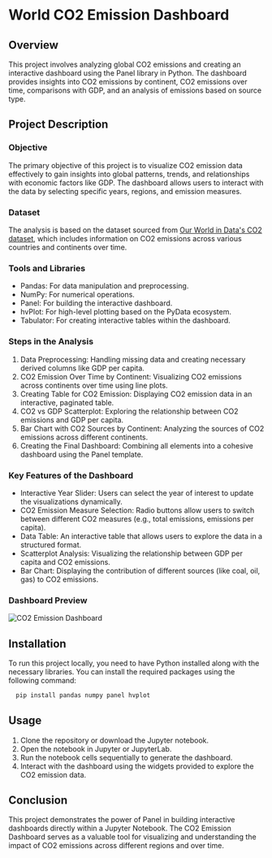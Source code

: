 
# World CO2 Emission Dashboard




## Overview

This project involves analyzing global CO2 emissions and creating an interactive dashboard using the Panel library in Python. The dashboard provides insights into CO2 emissions by continent, CO2 emissions over time, comparisons with GDP, and an analysis of emissions based on source type.
## Project Description

### Objective

The primary objective of this project is to visualize CO2 emission data effectively to gain insights into global patterns, trends, and relationships with economic factors like GDP. The dashboard allows users to interact with the data by selecting specific years, regions, and emission measures.

### Dataset


The analysis is based on the dataset sourced from [Our World in Data's CO2 dataset](https://raw.githubusercontent.com/owid/co2-data/master/owid-co2-data.csv), which includes information on CO2 emissions across various countries and continents over time.

### Tools and Libraries

- Pandas: For data manipulation and preprocessing.
- NumPy: For numerical operations.
- Panel: For building the interactive dashboard.
- hvPlot: For high-level plotting based on the PyData ecosystem.
- Tabulator: For creating interactive tables within the dashboard.

### Steps in the Analysis

1. Data Preprocessing: Handling missing data and creating necessary derived columns like GDP per capita.
2. CO2 Emission Over Time by Continent: Visualizing CO2 emissions across continents over time using line plots.
3. Creating Table for CO2 Emission: Displaying CO2 emission data in an interactive, paginated table.
4. CO2 vs GDP Scatterplot: Exploring the relationship between CO2 emissions and GDP per capita.
5. Bar Chart with CO2 Sources by Continent: Analyzing the sources of CO2 emissions across different continents.
6. Creating the Final Dashboard: Combining all elements into a cohesive dashboard using the Panel template.

### Key Features of the Dashboard

- Interactive Year Slider: Users can select the year of interest to update the visualizations dynamically.
- CO2 Emission Measure Selection: Radio buttons allow users to switch between different CO2 measures (e.g., total emissions, emissions per capita).
- Data Table: An interactive table that allows users to explore the data in a structured format.
- Scatterplot Analysis: Visualizing the relationship between GDP per capita and CO2 emissions.
- Bar Chart: Displaying the contribution of different sources (like coal, oil, gas) to CO2 emissions.

### Dashboard Preview

![CO2 Emission Dashboard](https://paste.pics/977cd316ce6601d783dbb4cb6124bde9)

## Installation

To run this project locally, you need to have Python installed along with the necessary libraries. You can install the required packages using the following command:

```bash
  pip install pandas numpy panel hvplot
```

## Usage

1. Clone the repository or download the Jupyter notebook.
2. Open the notebook in Jupyter or JupyterLab.
3. Run the notebook cells sequentially to generate the dashboard.
4. Interact with the dashboard using the widgets provided to explore the CO2 emission data.

## Conclusion

This project demonstrates the power of Panel in building interactive dashboards directly within a Jupyter Notebook. The CO2 Emission Dashboard serves as a valuable tool for visualizing and understanding the impact of CO2 emissions across different regions and over time.
